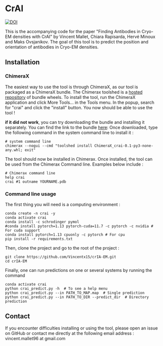 # CrAI

[![DOI](https://zenodo.org/badge/613971614.svg)](https://doi.org/10.5281/zenodo.14967868)

This is the accompanying code for the paper "Finding Antibodies in Cryo-EM densities with CrAI" by Vincent Mallet, Chiara Rapisarda, Hervé Minoux and Maks Ovsjanikov.
The goal of this tool is to predict the position and orientation of antibodies in Cryo-EM densities.

## Installation

### ChimeraX

The easiest way to use the tool is through ChimeraX, as our tool is packaged as a ChimeraX bundle.
The Chimerax toolshed is a [hosted repository](https://cxtoolshed.rbvi.ucsf.edu/) of bundle wheels.
To install the tool, run the ChimeraX application and click More Tools... in the Tools menu.
In the popup, search for "crai" and click the "install" button.
You now should be able to use the tool !

**if it did not work**, you can try downloading the bundle and installing it separately.
You can find the link to the bundle [here](https://cxtoolshed.rbvi.ucsf.edu/apps/chimeraxcrai):
Once downloaded, type the following command in the system command line to install it :
```shell
# system command line
chimerax --nogui --cmd "toolshed install ChimeraX_crai-0.1-py3-none-any.whl; exit"
```

The tool should now be installed in Chimerax.
Once installed, the tool can be used from the Chimerax Command line. 
Examples below include :
```shell
# Chimerax command line
help crai
crai #1 outname YOURNAME.pdb
```

### Command line usage

The first thing you will need is a computing environment :

```shell
conda create -n crai -y
conda activate crai
conda install -c schrodinger pymol
#conda install pytorch=1.13 pytorch-cuda=11.7 -c pytorch -c nvidia # For cuda support
conda install pytorch=1.13 cpuonly -c pytorch # For cpu 
pip install -r requirements.txt
```

Then, clone the project and go to the root of the project :
```shell
git clone https://github.com/Vincentx15/crIA-EM.git
cd crIA-EM
```

Finally, one can run predictions on one or several systems by running the command
```shell
conda activate crai
python crai_predict.py -h  # To see a help menu
python crai_predict.py --in PATH_TO_MAP.map  # Single prediction
python crai_predict.py --in PATH_TO_DIR --predict_dir  # Directory prediction
```

## Contact

If you encounter difficulties installing or using the tool, please open an issue on GitHub or contact me directly
at the following email address : vincent.mallet96 at gmail.com
